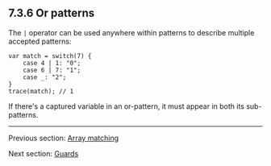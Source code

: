 ## 7.3.6 Or patterns

The `|` operator can be used anywhere within patterns to describe multiple accepted patterns:

```
var match = switch(7) {
	case 4 | 1: "0";
	case 6 | 7: "1";
	case _: "2";
}
trace(match); // 1
```

If there's a captured variable in an or-pattern, it must appear in both its sub-patterns.

---

Previous section: [Array matching](https://github.com/Simn/HaxeManual/tree/master/md/manual/7.3.5-Array_matching.md)

Next section: [Guards](https://github.com/Simn/HaxeManual/tree/master/md/manual/7.3.7-Guards.md)